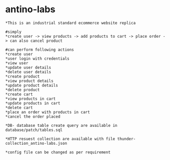 # antino-labs

    *This is an industrial standard ecommerce website replica

    #simply
    *create user -> view products -> add products to cart -> place order -> can also cancel product

    #can perform following actions
    *create user
    *user login with credentials
    *view user
    *update user details
    *delete user details
    *create product
    *view product details
    *update product details
    *delete product
    *create cart
    *view products in cart
    *update products in cart
    *delete cart
    *place an order with products in cart
    *cancel the order placed

    *DB- database table create query are available in database/patch/tables.sql
    
    *HTTP resuest collection are available with file thunder-collection_antino-labs.json
    
    *config file can be changed as per requirement 
